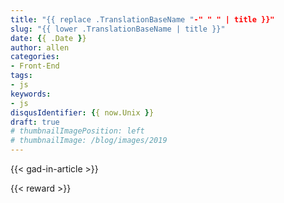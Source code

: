 ```yaml
---
title: "{{ replace .TranslationBaseName "-" " " | title }}"
slug: "{{ lower .TranslationBaseName | title }}"
date: {{ .Date }}
author: allen
categories:
- Front-End
tags:
- js
keywords:
- js
disqusIdentifier: {{ now.Unix }}
draft: true
# thumbnailImagePosition: left
# thumbnailImage: /blog/images/2019
---
```


<!--more-->

{{< gad-in-article >}}

<!-- {{< embed-caniuse css-placeholder-shown >}} -->
<!-- {{< codepen pen="PKdOpB" user="justforuse" theme="dark">}} -->
<!-- {{< alert warning >}}
xxx
{{< /alert >}} -->
{{< reward >}}
